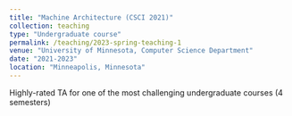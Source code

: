 ```yaml
---
title: "Machine Architecture (CSCI 2021)"
collection: teaching
type: "Undergraduate course"
permalink: /teaching/2023-spring-teaching-1
venue: "University of Minnesota, Computer Science Department"
date: "2021-2023"
location: "Minneapolis, Minnesota"
---
```


Highly-rated TA for one of the most challenging undergraduate courses (4 semesters)